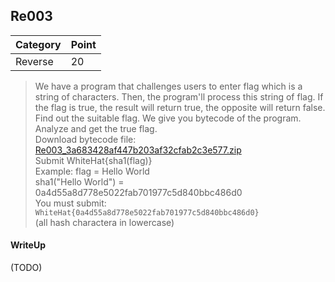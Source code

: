 ## Re003

| Category | Point |
| --- | --- |
| Reverse | 20 |

> We have a program that challenges users to enter flag which is a string of characters. Then, the program'll process this string of flag. If the flag is true, the result will return true, the opposite will return false. Find out the suitable flag. We give you bytecode of the program. Analyze and get the true flag.  <br>
> Download bytecode file: [Re003_3a683428af447b203af32cfab2c3e577.zip](./Re003_3a683428af447b203af32cfab2c3e577.zip) <br>
> Submit WhiteHat{sha1(flag)} <br>
> Example: flag = Hello World <br>
> sha1("Hello World") = 0a4d55a8d778e5022fab701977c5d840bbc486d0 <br>
> You must submit: `WhiteHat{0a4d55a8d778e5022fab701977c5d840bbc486d0}` <br>
> (all hash charactera in lowercase) <br>

#### WriteUp

(TODO)
